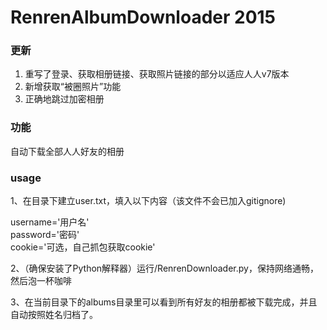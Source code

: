 ﻿# RenrenAlbumDownloader 2015

### 更新

1. 重写了登录、获取相册链接、获取照片链接的部分以适应人人v7版本
2. 新增获取“被圈照片”功能
3. 正确地跳过加密相册

### 功能

自动下载全部人人好友的相册

### usage

1、在目录下建立user.txt，填入以下内容（该文件不会已加入gitignore)

username='用户名'  
password='密码'  
cookie='可选，自己抓包获取cookie'  

2、（确保安装了Python解释器）运行/RenrenDownloader.py，保持网络通畅，然后泡一杯咖啡

3、在当前目录下的albums目录里可以看到所有好友的相册都被下载完成，并且自动按照姓名归档了。

